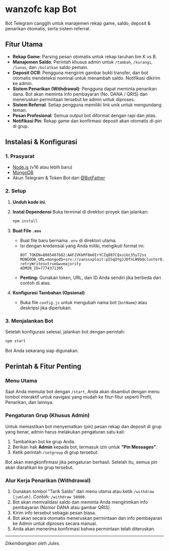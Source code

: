 # wanzofc kap Bot

Bot Telegram canggih untuk manajemen rekap game, saldo, deposit & penarikan otomatis, serta sistem referral.

## Fitur Utama

- **Rekap Game**: Parsing pesan otomatis untuk rekap taruhan tim K vs B.
- **Manajemen Saldo**: Perintah khusus admin untuk `/tambah`, `/kurangi`, `/lunas`, dan `/bulatkan` saldo pemain.
- **Deposit OCR**: Pengguna mengirim gambar bukti transfer, dan bot otomatis mendeteksi nominal untuk menambah saldo. Notifikasi dikirim ke admin.
- **Sistem Penarikan (Withdrawal)**: Pengguna dapat meminta penarikan dana. Bot akan meminta info pembayaran (No. DANA / QRIS) dan meneruskan permintaan tersebut ke admin untuk diproses.
- **Sistem Referral**: Setiap pengguna memiliki link unik untuk mengundang teman.
- **Pesan Profesional**: Semua output bot diformat dengan rapi dan jelas.
- **Notifikasi Pin**: Rekap game dan konfirmasi deposit akan otomatis di-pin di grup.

## Instalasi & Konfigurasi

### 1. Prasyarat

- [Node.js](https://nodejs.org/) (v16 atau lebih baru)
- [MongoDB](https://www.mongodb.com/try/download/community)
- Akun Telegram & Token Bot dari [@BotFather](https://t.me/BotFather)

### 2. Setup

1.  **Unduh kode ini.**

2.  **Instal Dependensi**
    Buka terminal di direktori proyek dan jalankan:
    ```bash
    npm install
    ```

3.  **Buat File `.env`**
    - Buat file baru bernama `.env` di direktori utama.
    - Isi dengan kredensial yang Anda miliki, mengikuti format ini:
      ```env
      BOT_TOKEN=8085407682:AAF2VKkMf8mOIrYCZq807CQxuiUc35y72ss
      MONGODB_URL=mongodb+srv://zanssxploit:pISqUYgJJDfnLW9b@cluster0.fgram.mongodb.net/scmarket_db?retryWrites=true&w=majority
      ADMIN_ID=7774371395
      ```
    - **Penting:** Gunakan token, URL, dan ID Anda sendiri jika berbeda dari contoh di atas.

4.  **Konfigurasi Tambahan (Opsional)**
    - Buka file `config.js` untuk mengubah nama bot (`botName`) atau deskripsi jika diperlukan.

### 3. Menjalankan Bot

Setelah konfigurasi selesai, jalankan bot dengan perintah:
```bash
npm start
```

Bot Anda sekarang siap digunakan.

## Perintah & Fitur Penting

### Menu Utama
Saat Anda memulai bot dengan `/start`, Anda akan disambut dengan menu tombol interaktif untuk navigasi yang mudah ke fitur-fitur seperti Profil, Penarikan, dan lainnya.

### Pengaturan Grup (Khusus Admin)
Untuk memastikan bot menyematkan (pin) pesan rekap dan deposit di grup yang benar, admin harus melakukan pengaturan satu kali:
1. Tambahkan bot ke grup Anda.
2. Berikan hak **Admin** kepada bot, termasuk izin untuk **"Pin Messages"**.
3. Ketik perintah `/setgroup` di grup tersebut.

Bot akan mengkonfirmasi jika pengaturan berhasil. Setelah itu, semua pin akan diarahkan ke grup tersebut.

### Alur Kerja Penarikan (Withdrawal)
1.  Gunakan tombol "Tarik Saldo" dari menu utama atau ketik `/withdraw [jumlah]`. Contoh: `/withdraw 50000`.
2.  Bot akan memvalidasi saldo dan meminta Anda mengirimkan info pembayaran (Nomor DANA atau gambar QRIS).
3.  Kirim info tersebut sebagai pesan biasa.
4.  Bot akan secara otomatis meneruskan permintaan dan info pembayaran ke Admin untuk diproses secara manual.
5.  Anda akan menerima konfirmasi bahwa permintaan telah diteruskan.

---
*Dikembangkan oleh Jules.*
